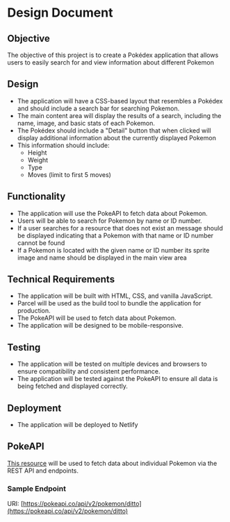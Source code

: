 # Design Document

## Objective

The objective of this project is to create a Pokédex application that allows users to easily search for and view information about different Pokemon

## Design

- The application will have a CSS-based layout that resembles a Pokédex and should include  a search bar for searching Pokemon.
- The main content area will display the results of a search, including the name, image, and basic stats of each Pokemon.
- The Pokédex should include a "Detail" button that when clicked will display additional information about the currently displayed Pokemon
- This information should include:
  - Height
  - Weight
  - Type
  - Moves (limit to first 5 moves)

## Functionality

- The application will use the PokeAPI to fetch data about Pokemon.
- Users will be able to search for Pokemon by name or ID number.
- If a user searches for a resource that does not exist an message should be displayed indicating that a Pokemon with that name or ID number cannot be found
- If a Pokemon is located with the given name or ID number its sprite image and name should be displayed in the main view area

## Technical Requirements

- The application will be built with HTML, CSS, and vanilla JavaScript.
- Parcel will be used as the build tool to bundle the application for production.
- The PokeAPI will be used to fetch data about Pokemon.
- The application will be designed to be mobile-responsive.

## Testing

- The application will be tested on multiple devices and browsers to ensure compatibility and consistent performance.
- The application will be tested against the PokeAPI to ensure all data is being fetched and displayed correctly.

## Deployment

- The application will be deployed to Netlify

## PokeAPI

[This resource](https://pokeapi.co/) will be used to fetch data about individual Pokemon via the REST API and endpoints.

### Sample Endpoint

URI: [https://pokeapi.co/api/v2/pokemon/ditto](https://pokeapi.co/api/v2/pokemon/ditto)
